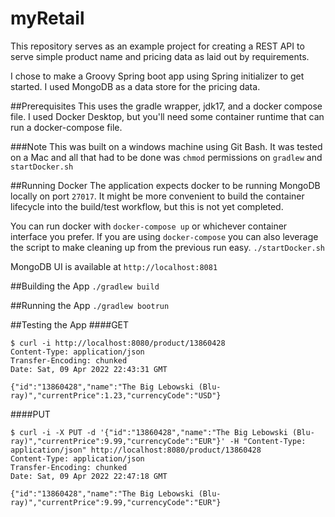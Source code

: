 # myRetail
This repository serves as an example project for creating a REST API to serve simple product name and pricing data as laid out by requirements.

I chose to make a Groovy Spring boot app using Spring initializer to get started. I used MongoDB as a data store for the pricing data.

##Prerequisites
This uses the gradle wrapper, jdk17, and a docker compose file. I used Docker Desktop, but you'll need some container runtime that can run a docker-compose file.

###Note
This was built on a windows machine using Git Bash. It was tested on a Mac and all that had to be done was `chmod` permissions on `gradlew` and `startDocker.sh`

##Running Docker
The application expects docker to be running MongoDB locally on port `27017`. It might be more convenient to build the container lifecycle into the build/test workflow, but this is not yet completed.

You can run docker with `docker-compose up` or whichever container interface you prefer. If you are using `docker-compose` you can also leverage the script to make cleaning up from the previous run easy. `./startDocker.sh`

MongoDB UI is available at `http://localhost:8081`

##Building the App
```./gradlew build```

##Running the App
```./gradlew bootrun```

##Testing the App
####GET
```
$ curl -i http://localhost:8080/product/13860428
Content-Type: application/json
Transfer-Encoding: chunked
Date: Sat, 09 Apr 2022 22:43:31 GMT

{"id":"13860428","name":"The Big Lebowski (Blu-ray)","currentPrice":1.23,"currencyCode":"USD"}
```
####PUT
```
$ curl -i -X PUT -d '{"id":"13860428","name":"The Big Lebowski (Blu-ray)","currentPrice":9.99,"currencyCode":"EUR"}' -H "Content-Type: application/json" http://localhost:8080/product/13860428
Content-Type: application/json
Transfer-Encoding: chunked
Date: Sat, 09 Apr 2022 22:47:18 GMT

{"id":"13860428","name":"The Big Lebowski (Blu-ray)","currentPrice":9.99,"currencyCode":"EUR"}

```